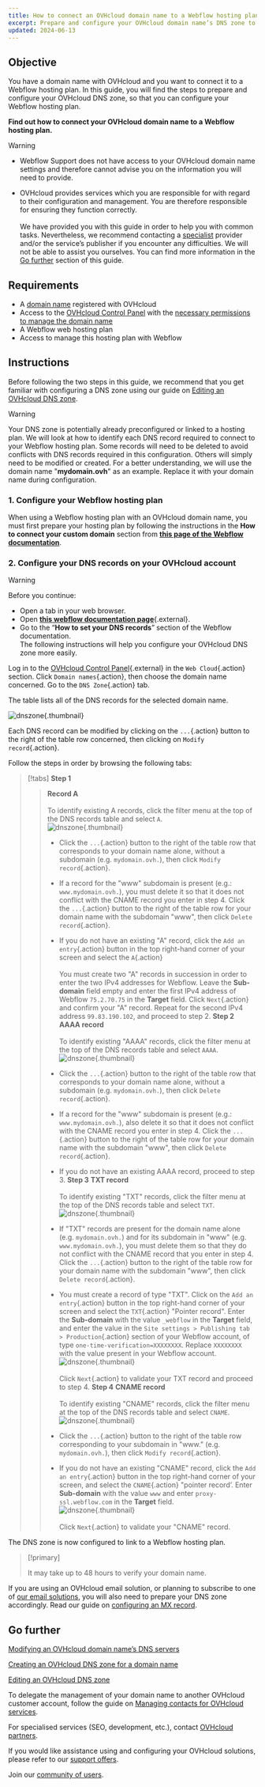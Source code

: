```yaml
---
title: How to connect an OVHcloud domain name to a Webflow hosting plan
excerpt: Prepare and configure your OVHcloud domain name’s DNS zone to connect to a Webflow hosting plan
updated: 2024-06-13
---
```


## Objective

You have a domain name with OVHcloud and you want to connect it to a Webflow hosting plan. In this guide, you will find the steps to prepare and configure your OVHcloud DNS zone, so that you can configure your Webflow hosting plan.

**Find out how to connect your OVHcloud domain name to a Webflow hosting plan.**

> [!warning]
>
> - Webflow Support does not have access to your OVHcloud domain name settings and therefore cannot advise you on the information you will need to provide.
>
> - OVHcloud provides services which you are responsible for with regard to their configuration and management. You are therefore responsible for ensuring they function correctly.<br><br> We have provided you with this guide in order to help you with common tasks. Nevertheless, we recommend contacting a [specialist](/links/partner) provider and/or the service’s publisher if you encounter any difficulties. We will not be able to assist you ourselves. You can find more information in the [Go further](#gofurther) section of this guide.
>

## Requirements

- A [domain name](/links/web/domains) registered with OVHcloud
- Access to the [OVHcloud Control Panel](/links/manager) with the [necessary permissions to manage the domain name](/pages/account_and_service_management/account_information/managing_contacts)
- A Webflow web hosting plan
- Access to manage this hosting plan with Webflow

## Instructions

Before following the two steps in this guide, we recommend that you get familiar with configuring a DNS zone using our guide on [Editing an OVHcloud DNS zone](/pages/web_cloud/domains/dns_zone_edit).

> [!warning]
>
> Your DNS zone is potentially already preconfigured or linked to a hosting plan. We will look at how to identify each DNS record required to connect to your Webflow hosting plan. Some records will need to be deleted to avoid conflicts with DNS records required in this configuration. Others will simply need to be modified or created. For a better understanding, we will use the domain name "**mydomain.ovh**" as an example. Replace it with your domain name during configuration.

### 1. Configure your Webflow hosting plan

When using a Webflow hosting plan with an OVHcloud domain name, you must first prepare your hosting plan by following the instructions in the **How to connect your custom domain** section from [**this page of the Webflow documentation**](https://university.webflow.com/lesson/manually-connect-a-custom-domain?topics=hosting-code-export#how-to-connect-your-custom-domain).

### 2. Configure your DNS records on your OVHcloud account

> [!warning]
>
> Before you continue:
>
> - Open a tab in your web browser.
> - Open [**this webflow documentation page**](https://university.webflow.com/lesson/manually-connect-a-custom-domain?topics=hosting-code-export){.external}.
> - Go to the “**How to set your DNS records**” section of the Webflow documentation.<br>
> The following instructions will help you configure your OVHcloud DNS zone more easily.

Log in to the [OVHcloud Control Panel](/links/manager){.external} in the `Web Cloud`{.action} section. Click `Domain names`{.action}, then choose the domain name concerned. Go to the `DNS Zone`{.action} tab.

The table lists all of the DNS records for the selected domain name.

![dnszone](/pages/assets/screens/control_panel/product-selection/web-cloud/domain-dns/dns-zone/tab-mydomain-anycast.png){.thumbnail}

Each DNS record can be modified by clicking on the `...`{.action} button to the right of the table row concerned, then clicking on `Modify record`{.action}.

Follow the steps in order by browsing the following tabs:

> [!tabs]
> **Step 1**
>> **Record A**<br><br>
>> To identify existing A records, click the filter menu at the top of the DNS records table and select `A`.<br>
>>![dnszone](/pages/assets/screens/control_panel/product-selection/web-cloud/domain-dns/dns-zone/filter-a.png){.thumbnail}
>>
>> - Click the `...`{.action} button to the right of the table row that corresponds to your domain name alone, without a subdomain (e.g. `mydomain.ovh.`), then click `Modify record`{.action}.<br>
>> - If a record for the "www" subdomain is present (e.g.: `www.mydomain.ovh.`), you must delete it so that it does not conflict with the CNAME record you enter in step 4. Click the `...`{.action} button to the right of the table row for your domain name with the subdomain "www", then click `Delete record`{.action}.<br>
>> - If you do not have an existing "A" record, click the `Add an entry`{.action} button in the top right-hand corner of your screen and select the `A`{.action}<br><br>
>> You must create two "A" records in succession in order to enter the two IPv4 addresses for Webflow.
>> Leave the **Sub-domain** field empty and enter the first IPv4 address of Webflow `75.2.70.75` in the **Target** field.
>> Click `Next`{.action} and confirm your "A" record. Repeat for the second IPv4 address `99.83.190.102`, and proceed to step 2.
> **Step 2**
>> **AAAA record**<br><br>
>> To identify existing "AAAA" records, click the filter menu at the top of the DNS records table and select `AAAA`.<br>
>> ![dnszone](/pages/assets/screens/control_panel/product-selection/web-cloud/domain-dns/dns-zone/filter-aaaa.png){.thumbnail}
>>
>> - Click the `...`{.action} button to the right of the table row that corresponds to your domain name alone, without a subdomain (e.g. `mydomain.ovh.`), then click `Delete record`{.action}.<br>
>> - If a record for the "www" subdomain is present (e.g.: `www.mydomain.ovh.`), also delete it so that it does not conflict with the CNAME record you enter in step 4. Click the `...`{.action} button to the right of the table row for your domain name with the subdomain "www", then click `Delete record`{.action}.<br>
>> - If you do not have an existing AAAA record, proceed to step 3.
> **Step 3**
>> **TXT record**<br><br>
>> To identify existing "TXT" records, click the filter menu at the top of the DNS records table and select `TXT`.<br>
>>![dnszone](/pages/assets/screens/control_panel/product-selection/web-cloud/domain-dns/dns-zone/filter-txt.png){.thumbnail}
>>
>> - If "TXT" records are present for the domain name alone (e.g. `mydomain.ovh.`) and for its subdomain in "www" (e.g. `www.mydomain.ovh.`), you must delete them so that they do not conflict with the CNAME record that you enter in step 4. Click the `...`{.action} button to the right of the table row for your domain name with the subdomain "www", then click `Delete record`{.action}.<br>
>> - You must create a record of type "TXT". Click on the `Add an entry`{.action} button in the top right-hand corner of your screen and select the `TXT`{.action} "Pointer record".
>> Enter the **Sub-domain** with the value `_webflow` in the **Target** field, and enter the value in the `Site settings > Publishing tab > Production`{.action} section of your Webflow account, of type `one-time-verification=XXXXXXXX`. Replace `XXXXXXXX` with the value present in your Webflow account.<br>
>>![dnszone](/pages/assets/screens/control_panel/product-selection/web-cloud/domain-dns/dns-zone/add-an-entry-to-the-dns-zone-txt-webflow.png){.thumbnail}<br><br>
>> Click `Next`{.action} to validate your TXT record and proceed to step 4.
> **Step 4**
>> **CNAME record**<br><br>
>> To identify existing "CNAME" records, click the filter menu at the top of the DNS records table and select `CNAME`.<br>
>>![dnszone](/pages/assets/screens/control_panel/product-selection/web-cloud/domain-dns/dns-zone/filter-cname.png){.thumbnail}
>>
>> - Click the `...`{.action} button to the right of the table row corresponding to your subdomain in "www." (e.g. `mydomain.ovh.`), then click `Modify record`{.action}.<br>
>> - If you do not have an existing "CNAME" record, click the `Add an entry`{.action} button in the top right-hand corner of your screen, and select the `CNAME`{.action} "pointer record’.
>> Enter **Sub-domain** with the value `www` and enter `proxy-ssl.webflow.com` in the **Target** field.<br>
>>![dnszone](/pages/assets/screens/control_panel/product-selection/web-cloud/domain-dns/dns-zone/add-an-entry-to-the-dns-zone-cname-webflow.png){.thumbnail}<br><br>
>> Click `Next`{.action} to validate your "CNAME" record.

The DNS zone is now configured to link to a Webflow hosting plan.

> [!primary]
>
> It may take up to 48 hours to verify your domain name.

If you are using an OVHcloud email solution, or planning to subscribe to one of [our email solutions](/links/web/emails), you will also need to prepare your DNS zone accordingly. Read our guide on [configuring an MX record](/pages/web_cloud/domains/dns_zone_mx).

## Go further <a name="gofurther"></a>

[Modifying an OVHcloud domain name’s DNS servers](/pages/web_cloud/domains/dns_server_general_information)

[Creating an OVHcloud DNS zone for a domain name](/pages/web_cloud/domains/dns_zone_create)

[Editing an OVHcloud DNS zone](/pages/web_cloud/domains/dns_zone_edit)

To delegate the management of your domain name to another OVHcloud customer account, follow the guide on [Managing contacts for OVHcloud services](/pages/account_and_service_management/account_information/managing_contacts).

For specialised services (SEO, development, etc.), contact [OVHcloud partners](/links/partner).
 
If you would like assistance using and configuring your OVHcloud solutions, please refer to our [support offers](/links/support).
 
Join our [community of users](/links/community).